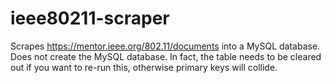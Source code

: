 # ieee80211-scraper
Scrapes https://mentor.ieee.org/802.11/documents into a MySQL database.
Does not create the MySQL database.
In fact, the table needs to be cleared out if you want to re-run this,
otherwise primary keys will collide.
